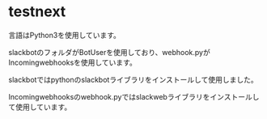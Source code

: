 # testnext
言語はPython3を使用しています。

slackbotのフォルダがBotUserを使用しており、webhook.pyがIncomingwebhooksを使用しています。

slackbotではpythonのslackbotライブラリをインストールして使用しました。

Incomingwebhooksのwebhook.pyではslackwebライブラリをインストールして使用しています。

